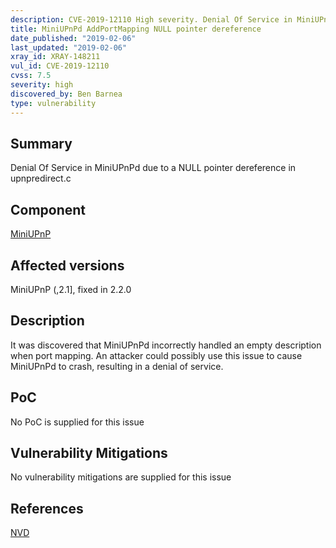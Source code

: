```yaml
---
description: CVE-2019-12110 High severity. Denial Of Service in MiniUPnPd due to a NULL pointer dereference in upnpredirect.c
title: MiniUPnPd AddPortMapping NULL pointer dereference
date_published: "2019-02-06"
last_updated: "2019-02-06"
xray_id: XRAY-148211
vul_id: CVE-2019-12110
cvss: 7.5
severity: high
discovered_by: Ben Barnea
type: vulnerability
---
```

## Summary
Denial Of Service in MiniUPnPd due to a NULL pointer dereference in upnpredirect.c

## Component

[MiniUPnP](http://miniupnp.free.fr/)

## Affected versions

MiniUPnP (,2.1], fixed in 2.2.0

## Description

It was discovered that MiniUPnPd incorrectly handled an empty description
when port mapping. An attacker could possibly use this issue to cause
MiniUPnPd to crash, resulting in a denial of service.

## PoC

No PoC is supplied for this issue

## Vulnerability Mitigations

No vulnerability mitigations are supplied for this issue

## References

[NVD](https://nvd.nist.gov/vuln/detail/CVE-2019-12110)
